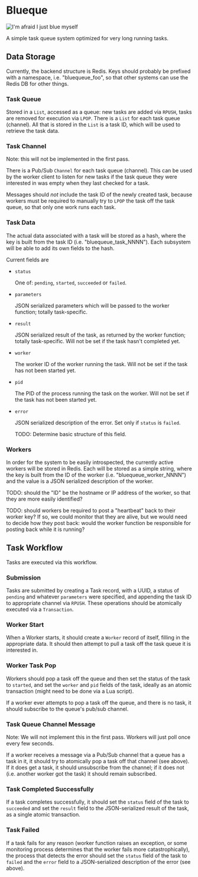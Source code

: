 # Blueque #

![I'm afraid I just blue myself](http://25.media.tumblr.com/tumblr_lcrdvnhC9w1qfo5xwo1_500.jpg)

A simple task queue system optimized for very long running
tasks.

## Data Storage ##

Currently, the backend structure is Redis. Keys should probably be
prefixed with a namespace, i.e. "bluequeue_foo", so that other systems
can use the Redis DB for other things.

### Task Queue ###

Stored in a `List`, accessed as a queue: new tasks are added via
`RPUSH`, tasks are removed for execution via `LPOP`. There is a `List`
for each task queue (channel). All that is stored in the `List` is a
task ID, which will be used to retrieve the task data.

### Task Channel ###

Note: this will not be implemented in the first pass.

There is a Pub/Sub `Channel` for each task queue (channel). This can
be used by the worker client to listen for new tasks if the task queue
they were interested in was empty when they last checked for a task.

Messages should *not* include the task ID of the newly created task,
because workers must be required to manually try to `LPOP` the task
off the task queue, so that only one work runs each task.

### Task Data ###

The actual data associated with a task will be stored as a hash, where
the key is built from the task ID (i.e. "bluequeue_task_NNNN"). Each
subsystem will be able to add its own fields to the hash.

Current fields are

* `status`

	One of: `pending`, `started`, `succeeded` or `failed`.

* `parameters`

	JSON serialized parameters which will be passed to the worker
    function; totally task-specific.

* `result`

	JSON serialized result of the task, as returned by the worker
    function; totally task-specific. Will not be set if the task
    hasn't completed yet.

* `worker`

	The worker ID of the worker running the task. Will not be set if
    the task has not been started yet.

* `pid`

	The PID of the process running the task on the worker. Will not be
    set if the task has not been started yet.

* `error`

	JSON serialized description of the error. Set only if `status` is
    `failed`.

	TODO: Determine basic structure of this field.

### Workers ###

In order for the system to be easily introspected, the currently
active workers will be stored in Redis. Each will be stored as a
simple string, where the key is built from the ID of the worker
(i.e. "bluequeue_worker_NNNN") and the value is a JSON serialized
description of the worker.

TODO: should the "ID" be the hostname or IP address of the worker, so
that they are more easily identified?

TODO: should workers be required to post a "heartbeat" back to their
worker key? If so, we could monitor that they are alive, but we would
need to decide how they post back: would the worker function be
responsible for posting back while it is running?

## Task Workflow ##

Tasks are executed via this workflow.

### Submission ###

Tasks are submitted by creating a Task record, with a UUID, a
status of `pending` and whatever `parameters` were specified, and
appending the task ID to appropriate channel via `RPUSH`. These
operations should be atomically executed via a `Transaction`.

### Worker Start ###

When a Worker starts, it should create a `Worker` record of itself,
filling in the appropriate data. It should then attempt to pull a task
off the task queue it is interested in.

### Worker Task Pop ###

Workers should pop a task off the queue and then set the status of the
task to `started`, and set the `worker` and `pid` fields of the task,
ideally as an atomic transaction (might need to be done via a Lua
script).

If a worker ever attempts to pop a task off the queue, and there is no
task, it should subscribe to the queue's pub/sub channel.

### Task Queue Channel Message ###

Note: We will not implement this in the first pass. Workers will just
poll once every few seconds.

If a worker receives a message via a Pub/Sub channel that a queue has
a task in it, it should try to atomically pop a task off that channel
(see above). If it does get a task, it should unsubscribe from the
channel; if it does not (i.e. another worker got the task) it should
remain subscribed.

### Task Completed Successfully ###

If a task completes successfully, it should set the `status` field of
the task to `succeeded` and set the `result` field to the
JSON-serialized result of the task, as a single atomic transaction.

### Task Failed ###

If a task fails for any reason (worker function raises an exception,
or some monitoring process determines that the worker fails more
catastrophically), the process that detects the error should set the
`status` field of the task to `failed` and the `error` field to a
JSON-serialized description of the error (see above).
